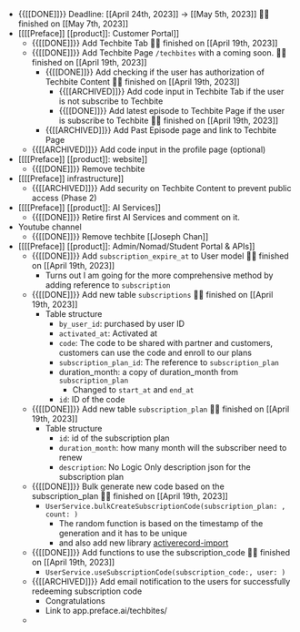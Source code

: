 - {{[[DONE]]}}  Deadline: [[April 24th, 2023]] -> [[May 5th, 2023]] 👏🏼 finished on [[May 7th, 2023]]
- [[[[Preface]] [[product]]: Customer Portal]]
    - {{[[DONE]]}}  Add Techbite Tab 👏🏼 finished on [[April 19th, 2023]]
    - {{[[DONE]]}}  Add Techbite Page `/techbites` with a coming soon. 👏🏼 finished on [[April 19th, 2023]]
        - {{[[DONE]]}}  Add checking if the user has authorization of Techbite Content 👏🏼 finished on [[April 19th, 2023]]
            - {{[[ARCHIVED]]}}  Add code input in Techbite Tab if the user is not subscribe to Techbite
            - {{[[DONE]]}}  Add latest episode to Techbite Page if the user is subscribe to Techbite 👏🏼 finished on [[April 19th, 2023]]
        - {{[[ARCHIVED]]}}  Add Past Episode page and link to Techbite Page
    - {{[[ARCHIVED]]}}  Add code input in the profile page (optional)
- [[[[Preface]] [[product]]: website]]
    - {{[[DONE]]}}  Remove techbite
- [[[[Preface]] infrastructure]]
    - {{[[ARCHIVED]]}}  Add security on Techbite Content to prevent public access (Phase 2)
- [[[[Preface]] [[product]]: AI Services]]
    - {{[[DONE]]}}  Retire first AI Services and comment on it.
- Youtube channel
    - {{[[DONE]]}}  Remove techbite [[Joseph Chan]]
- [[[[Preface]] [[product]]: Admin/Nomad/Student Portal & APIs]]
    - {{[[DONE]]}}  Add `subscription_expire_at` to User model 👏🏼 finished on [[April 19th, 2023]]
        - Turns out I am going for the more comprehensive method by adding reference to `subscription`
    - {{[[DONE]]}}  Add new table `subscriptions` 👏🏼 finished on [[April 19th, 2023]]
        - Table structure
            - `by_user_id`: purchased by user ID
            - `activated_at`: Activated at
            - `code`: The code to be shared with partner and customers, customers can use the code and enroll to our plans
            - `subscription_plan_id`: The reference to `subscription_plan`
            - duration_month: a copy of duration_month from `subscription_plan`
                - Changed to `start_at` and `end_at`
            - `id`: ID of the code
    - {{[[DONE]]}}  Add new table `subscription_plan` 👏🏼 finished on [[April 19th, 2023]]
        - Table structure
            - `id`: id of the subscription plan
            - `duration_month`: how many month will the subscriber need to renew
            -  `description`: No Logic Only description json for the subscription plan
    - {{[[DONE]]}}  Bulk generate new code based on the subscription_plan 👏🏼 finished on [[April 19th, 2023]]
        - `UserService.bulkCreateSubscriptionCode(subscription_plan: , count: )`
            - The random function is based on the timestamp of the generation and it has to be unique
            - and also add new library [activerecord-import]()
    - {{[[DONE]]}}  Add functions to use the subscription_code 👏🏼 finished on [[April 19th, 2023]]
        - `UserService.useSubscriptionCode(subscription_code:, user: )`
    - {{[[ARCHIVED]]}}  Add email notification to the users for successfully redeeming subscription code
        - Congratulations
        - Link to app.preface.ai/techbites/
    - 
